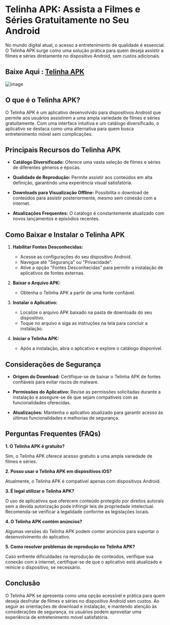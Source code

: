 # Telinha APK: Assista a Filmes e Séries Gratuitamente no Seu Android

No mundo digital atual, o acesso a entretenimento de qualidade é essencial. O Telinha APK surge como uma solução prática para quem deseja assistir a filmes e séries diretamente no dispositivo Android, sem custos adicionais.

## Baixe Aqui : [Telinha APK](https://tinyurl.com/myjwjfc8)

![image](https://github.com/user-attachments/assets/fb990132-b253-43d3-83b2-061b66a23451)

## O que é o Telinha APK?

O Telinha APK é um aplicativo desenvolvido para dispositivos Android que permite aos usuários assistirem a uma ampla variedade de filmes e séries gratuitamente. Com uma interface intuitiva e um catálogo diversificado, o aplicativo se destaca como uma alternativa para quem busca entretenimento móvel sem complicações.

## Principais Recursos do Telinha APK

- **Catálogo Diversificado:** Oferece uma vasta seleção de filmes e séries de diferentes gêneros e épocas.

- **Qualidade de Reprodução:** Permite assistir aos conteúdos em alta definição, garantindo uma experiência visual satisfatória.

- **Downloads para Visualização Offline:** Possibilita o download de conteúdos para assistir posteriormente, mesmo sem conexão com a internet.

- **Atualizações Frequentes:** O catálogo é constantemente atualizado com novos lançamentos e episódios recentes.

## Como Baixar e Instalar o Telinha APK

1. **Habilitar Fontes Desconhecidas:**
   - Acesse as configurações do seu dispositivo Android.
   - Navegue até "Segurança" ou "Privacidade".
   - Ative a opção "Fontes Desconhecidas" para permitir a instalação de aplicativos de fontes externas.

2. **Baixar o Arquivo APK:**
   - Obtenha o Telinha APK a partir de uma fonte confiável.

3. **Instalar o Aplicativo:**
   - Localize o arquivo APK baixado na pasta de downloads do seu dispositivo.
   - Toque no arquivo e siga as instruções na tela para concluir a instalação.

4. **Iniciar o Telinha APK:**
   - Após a instalação, abra o aplicativo e explore o catálogo disponível.

## Considerações de Segurança

- **Origem do Download:** Certifique-se de baixar o Telinha APK de fontes confiáveis para evitar riscos de malware.

- **Permissões do Aplicativo:** Revise as permissões solicitadas durante a instalação e assegure-se de que sejam compatíveis com as funcionalidades oferecidas.

- **Atualizações:** Mantenha o aplicativo atualizado para garantir acesso às últimas funcionalidades e melhorias de segurança.

## Perguntas Frequentes (FAQs)

**1. O Telinha APK é gratuito?**

Sim, o Telinha APK oferece acesso gratuito a uma ampla variedade de filmes e séries.

**2. Posso usar o Telinha APK em dispositivos iOS?**

Atualmente, o Telinha APK é compatível apenas com dispositivos Android.

**3. É legal utilizar o Telinha APK?**

O uso de aplicativos que oferecem conteúdo protegido por direitos autorais sem a devida autorização pode infringir leis de propriedade intelectual. Recomenda-se verificar a legalidade conforme as legislações locais.

**4. O Telinha APK contém anúncios?**

Algumas versões do Telinha APK podem conter anúncios para suportar o desenvolvimento do aplicativo.

**5. Como resolver problemas de reprodução no Telinha APK?**

Caso enfrente dificuldades na reprodução de conteúdos, verifique sua conexão com a internet, certifique-se de que o aplicativo está atualizado e reinicie o dispositivo, se necessário.

## Conclusão

O Telinha APK se apresenta como uma opção acessível e prática para quem deseja desfrutar de filmes e séries no dispositivo Android sem custos. Ao seguir as orientações de download e instalação, e mantendo atenção às considerações de segurança, os usuários podem aproveitar uma experiência de entretenimento móvel satisfatória. 
